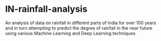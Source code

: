 # IN-rainfall-analysis
An analysis of data on rainfall in different parts of India for over 100 years and in turn attempting to predict the degree of rainfall in the near future using various Machine Learning and Deep Learning techniques.
